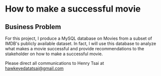 # How to make a successful movie
 
## Business Problem
For this project, I produce a MySQL database on Movies from a subset of IMDB's publicly available dataset. In fact, I will use this database to analyze what makes a movie successful and provide recommendations to the stakeholder on how to make a successful movie.

Please direct all communications to Henry Tsai at hawkeyedatatsai@gmail.com
